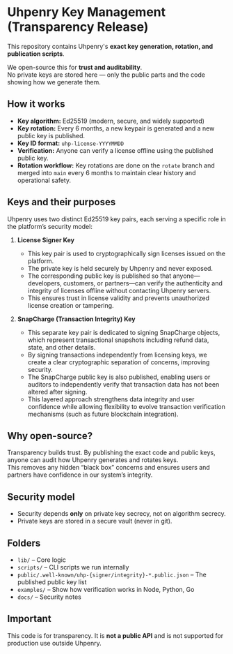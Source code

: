 # Uhpenry Key Management (Transparency Release)

This repository contains Uhpenry's **exact key generation, rotation, and publication scripts**.

We open-source this for **trust and auditability**.  
No private keys are stored here — only the public parts and the code showing how we generate them.

## How it works

- **Key algorithm:** Ed25519 (modern, secure, and widely supported)
- **Key rotation:** Every 6 months, a new keypair is generated and a new public key is published.
- **Key ID format:** `uhp-license-YYYYMMDD`
- **Verification:** Anyone can verify a license offline using the published public key.
- **Rotation workflow:** Key rotations are done on the `rotate` branch and merged into `main` every 6 months to maintain clear history and operational safety.

## Keys and their purposes

Uhpenry uses two distinct Ed25519 key pairs, each serving a specific role in the platform’s security model:

1. **License Signer Key**

   - This key pair is used to cryptographically sign licenses issued on the platform.
   - The private key is held securely by Uhpenry and never exposed.
   - The corresponding public key is published so that anyone—developers, customers, or partners—can verify the authenticity and integrity of licenses offline without contacting Uhpenry servers.
   - This ensures trust in license validity and prevents unauthorized license creation or tampering.

2. **SnapCharge (Transaction Integrity) Key**
   - This separate key pair is dedicated to signing SnapCharge objects, which represent transactional snapshots including refund data, state, and other details.
   - By signing transactions independently from licensing keys, we create a clear cryptographic separation of concerns, improving security.
   - The SnapCharge public key is also published, enabling users or auditors to independently verify that transaction data has not been altered after signing.
   - This layered approach strengthens data integrity and user confidence while allowing flexibility to evolve transaction verification mechanisms (such as future blockchain integration).

## Why open-source?

Transparency builds trust. By publishing the exact code and public keys, anyone can audit how Uhpenry generates and rotates keys.  
This removes any hidden “black box” concerns and ensures users and partners have confidence in our system’s integrity.

## Security model

- Security depends **only** on private key secrecy, not on algorithm secrecy.
- Private keys are stored in a secure vault (never in git).

## Folders

- `lib/` – Core logic
- `scripts/` – CLI scripts we run internally
- `public/.well-known/uhp-{signer/integrity}-*.public.json` – The published public key list
- `examples/` – Show how verification works in Node, Python, Go
- `docs/` – Security notes

## Important

This code is for transparency. It is **not a public API** and is not supported for production use outside Uhpenry.
